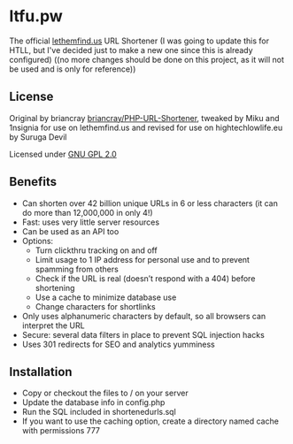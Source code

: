 ltfu.pw
=======

The official [lethemfind.us](https://lethemfind.us) URL Shortener
(I was going to update this for HTLL, but I've decided just to make a new one since this is already configured)
((no more changes should be done on this project, as it will not be used and is only for reference))

License
-------
Original by briancray [briancray/PHP-URL-Shortener](https://github.com/briancray/PHP-URL-Shortener), tweaked by Miku and 1nsignia for use on lethemfind.us and revised for use on hightechlowlife.eu by Suruga Devil

Licensed under [GNU GPL 2.0](http://www.gnu.org/licenses/gpl-2.0.html)

Benefits
--------
* Can shorten over 42 billion unique URLs in 6 or less characters (it can do more than 12,000,000 in only 4!)
* Fast: uses very little server resources
* Can be used as an API too
* Options:
    * Turn clickthru tracking on and off
    * Limit usage to 1 IP address for personal use and to prevent spamming from others
    * Check if the URL is real (doesn’t respond with a 404) before shortening
    * Use a cache to minimize database use
    * Change characters for shortlinks
* Only uses alphanumeric characters by default, so all browsers can interpret the URL
* Secure: several data filters in place to prevent SQL injection hacks
* Uses 301 redirects for SEO and analytics yumminess

Installation
------------
* Copy or checkout the files to / on your server
* Update the database info in config.php
* Run the SQL included in shortenedurls.sql
* If you want to use the caching option, create a directory named cache with permissions 777
